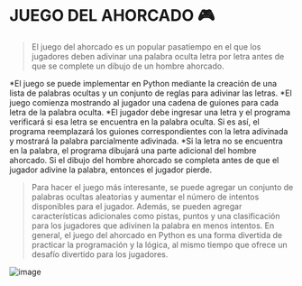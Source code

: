  # JUEGO DEL AHORCADO 🎮

> El juego del ahorcado es un popular pasatiempo en el que los jugadores deben adivinar una palabra oculta letra por letra antes de que se complete un dibujo de un hombre ahorcado. 

*El juego se puede implementar en Python mediante la creación de una lista de palabras ocultas y un conjunto de reglas para adivinar las letras.
*El juego comienza mostrando al jugador una cadena de guiones para cada letra de la palabra oculta.
*El jugador debe ingresar una letra y el programa verificará si esa letra se encuentra en la palabra oculta. Si es así, el programa reemplazará los guiones correspondientes con la letra adivinada y mostrará la palabra parcialmente adivinada. 
*Si la letra no se encuentra en la palabra, el programa dibujará una parte adicional del hombre ahorcado. Si el dibujo del hombre ahorcado se completa antes de que el jugador adivine la palabra, entonces el jugador pierde.

>Para hacer el juego más interesante, se puede agregar un conjunto de palabras ocultas aleatorias y aumentar el número de intentos disponibles para el jugador. Además, se pueden agregar características adicionales como pistas, puntos y una clasificación para los jugadores que adivinen la palabra en menos intentos. En general, el juego del ahorcado en Python es una forma divertida de practicar la programación y la lógica, al mismo tiempo que ofrece un desafío divertido para los jugadores.


![image](https://user-images.githubusercontent.com/72534486/219908119-abecdc82-96af-4194-8164-dd05311c9660.png)  
